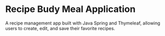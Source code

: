 # Recipe Budy Meal Application
A recipe management app built with Java Spring and Thymeleaf, allowing users to create, edit, and save their favorite recipes.

